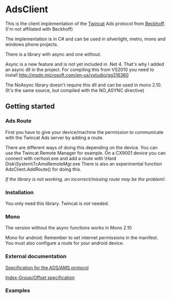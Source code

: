 AdsClient
=========

This is the client implementation of the [Twincat](http://www.beckhoff.com/english.asp?twincat/default.htm) Ads protocol from [Beckhoff](http://http://www.beckhoff.com/).
(I'm not affiliated with Beckhoff)

The implementation is in C# and can be used in silverlight, metro, mono and windows phone projects.

There is a library with async and one without.

Async is a new feature and is not yet included in .Net 4.
That's why I added an async dll in the project.
For compiling this from VS2010 you need to install
http://msdn.microsoft.com/en-us/vstudio/gg316360

The NoAsync library doesn't require this dll and can be used in mono 2.10.
(It's the same source, but compiled with the NO_ASYNC directive)


Getting started
---------------

### Ads Route

First you have to give your device/machine the permission to communicate with the Twincat Ads server by adding a route.

There are different ways of doing this depending on the device.
You can use the Twincat Remote Manager for example.
On a CX9001 device you can connect with cerhost.exe and add a route with 
\Hard Disk\System\TcAmsRemoteMgr.exe
There is also an experimental function AdsClient.AddRoute() for doing this.

*If the library is not working, an incorrect/missing route may be the problem!.*

### Installation
You only need this library.
Twincat is _not_ needed. 

### Mono
The version without the async functions works in Mono 2.10

Mono for android:
Remember to set internet permissions in the manifest.
You must also configure a route for your android device.

### External documentation

[Specification for the ADS/AMS protocol](http://infosys.beckhoff.com/english.php?content=../content/1033/TcAdsAmsSpec/HTML/TcAdsAmsSpec_Intro.htm&id=)

[Index-Group/Offset specification](http://infosys.beckhoff.com/content/1033/tcadsdeviceplc/html/tcadsdeviceplc_intro.htm?id=11742)

### Examples


